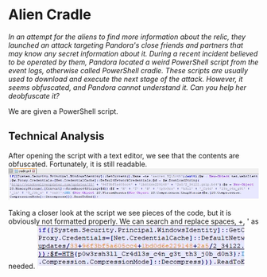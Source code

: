 # Alien Cradle

*In an attempt for the aliens to find more information about the relic, they launched an attack targeting Pandora's close friends and partners that may know any secret information about it. During a recent incident believed to be operated by them, Pandora located a weird PowerShell script from the event logs, otherwise called PowerShell cradle. These scripts are usually used to download and execute the next stage of the attack. However, it seems obfuscated, and Pandora cannot understand it. Can you help her deobfuscate it?*

We are given a PowerShell script.

## Technical Analysis
After opening the script with a text editor, we see that the contents are obfuscated. Fortunately, it is still readable.
![Cradle](cradle1.jpg)

Taking a closer look at the script we see pieces of the code, but it is obviously not formatted properly. We can search and replace spaces, +, ' as needed.
![Flag](flag.jpg)